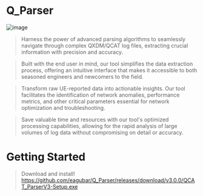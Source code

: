 # Q_Parser
![image](https://github.com/eagubar/Q_Parser/assets/41457204/cd857a03-8b4a-4076-b604-e8dbd8e4cf28)


> Harness the power of advanced parsing algorithms to seamlessly navigate through complex QXDM/QCAT log files, extracting crucial information with precision and accuracy.

> Built with the end user in mind, our tool simplifies the data extraction process, offering an intuitive interface that makes it accessible to both seasoned engineers and newcomers to the field.

> Transform raw UE-reported data into actionable insights. Our tool facilitates the identification of network anomalies, performance metrics, and other critical parameters essential for network optimization and troubleshooting.

> Save valuable time and resources with our tool's optimized processing capabilities, allowing for the rapid analysis of large volumes of log data without compromising on detail or accuracy.

# Getting Started
> Download and install!
> https://github.com/eagubar/Q_Parser/releases/download/v3.0.0/QCAT_ParserV3-Setup.exe

